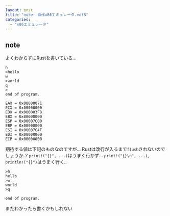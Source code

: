 ```yaml
---
layout: post
title: "note: 自作x86エミュレータ.vol3"
categories:
  - "x86エミュレータ"
---
```


## note

よくわからずにRustを書いている...
```
h
>hello
w
>world
q
>
end of program.

EAX = 0x00000071
ECX = 0x00000000
EDX = 0x000003F8
EBX = 0x00000000
ESP = 0x00007C00
EBP = 0x00000000
ESI = 0x00007C4F
EDI = 0x00000000
EIP = 0x00000000
```

期待する値は下記のものなのですが...
Rustは改行が入るまで`flush`されないのでしょうか..?
`print!("{}", ...)`はうまく行かず...
`print!("{}\n", ...)`, `println!("{}")`はうまく行く..
```
>h
hello
>w
world
>q

end of program.
```

またわかったら書くかもしれない
